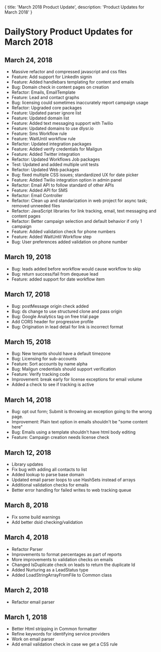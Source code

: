 {
	title: 'March 2018 Product Update',
	description: 'Product Updates for March 2018'
}
# DailyStory Product Updates for March 2018
## March 24, 2018
* Massive refactor and compressed javascript and css files
* Feature: Add support for LinkedIn signin
* Feature: Added handlebars templating for content and emails
* Bug: Domain check in content pages on creation
* Refactor: Emails, EmailTemplate
* Feature: Lead and contact graphs
* Bug: licensing could sometimes inaccurately report campaign usage
* Refactor: Upgraded core packages
* Feature: Updated parser ignore list
* Feature: Updated domain list
* Feature: Added text messaging support with Twilio
* Feature: Updated domains to use dlysr.io
* Feature: Sms Workflow rule
* Feature: WaitUntil workflow rule
* Refactor: Updated integration packages
* Feature: Added verify credentials for Mailgun
* Feature: Added Twitter integration
* Refactor: Updated Workflows Job packages
* Test: Updated and added multiple unit tests
* Refactor: Updated Web packages
* Bug: fixed multiple CSS issues; standardized UX for date picker
* Feature: Added Twilio integration option in admin panel
* Refactor: Email API to follow standard of other APIs
* Feature: Added API for SMS
* Refactor: Email Controller
* Refactor: Clean up and standarization in web project for async task; removed unneeded files
* Refactor: JavaScript libraries for link tracking, email, text messaging and content pages
* Refactor: Better campaign selection and default behavior if only 1 campaign
* Feature: Added validation check for phone numbers
* Feature: Added WaitUntil Workflow step
* Bug: User preferences added validation on phone number

## March 19, 2018
* Bug: leads added before workflow would cause workflow to skip
* Bug: return success/fail from dequeue lead
* Feature: added support for date workflow item

## March 17, 2018
* Bug: postMessage origin check added
* Bug: ds change to use structured clone and pass origin
* Bug: Google Analytics tag on free trial page
* Add CORS header for progressive profile
* Bug: Origination in lead detail for link is incorrect format

## March 15, 2018
* Bug: New tenants should have a default timezone
* Bug: Licensing for sub-accounts
* Feature: Sort accounts by name alpha
* Bug: Mailgun credentials should support verification
* Feature: Verify tracking code
* Improvement: break early for license exceptions for email volume
* Added a check to see if tracking is active

## March 14, 2018
* Bug: opt out form; Submit is throwing an exception going to the wrong page.
* Improvement: Plain text option in emails shouldn't be "some content here"
* Bug: Emails using a template shouldn't have html body editing
* Feature: Campaign creation needs license check

## March 12, 2018
* Library updates
* Fix bug with adding all contacts to list
* Added lookup to parse base domain
* Updated email parser loops to use HashSets instead of arrays
* Additional validation checks for emails
* Better error handling for failed writes to web tracking queue

## March 8, 2018
* Fix some build warnings
* Add better dsid checking/validation

## March 4, 2018
* Refactor Parser
* Improvements to format percentages as part of reports
* More improvements to validation checks on emails
* Changed IsDuplicate check on leads to return the duplicate Id
* Added Nurturing as a LeadStatus type
* Added LoadStringArrayFromFile to Common class

## March 2, 2018
* Refactor email parser

## March 1, 2018
* Better Html stripping in Common formatter
* Refine keywords for identifying service providers
* Work on email parser
* Add email validation check in case we get a CSS rule